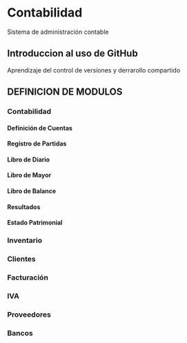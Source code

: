 # Contabilidad

Sistema de administración contable

## Introduccion al uso de GitHub

Aprendizaje del control de versiones y derrarollo compartido

## DEFINICION DE MODULOS

### Contabilidad

#### Definición de Cuentas
#### Registro de Partidas
#### Libro de Diario
#### Libro de Mayor
#### Libro de Balance
#### Resultados
#### Estado Patrimonial

### Inventario

### Clientes

### Facturación

### IVA

### Proveedores

### Bancos
